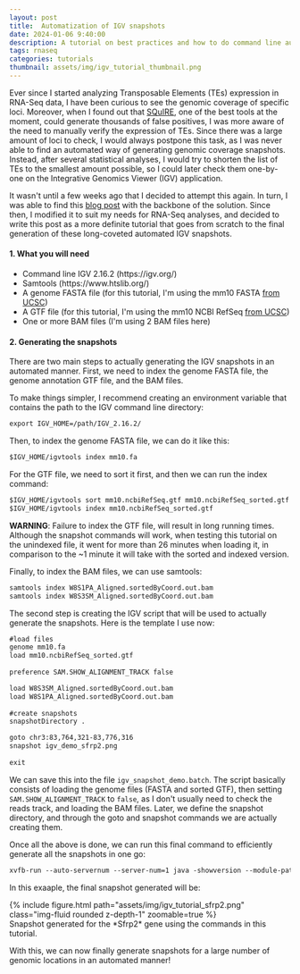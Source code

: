 ```yaml
---
layout: post
title:  Automatization of IGV snapshots
date: 2024-01-06 9:40:00
description: A tutorial on best practices and how to do command line automatization of genomic coverage snapshots using the Integrative Genomics Viewer
tags: rnaseq 
categories: tutorials
thumbnail: assets/img/igv_tutorial_thumbnail.png
---
```

Ever since I started analyzing Transposable Elements (TEs) expression in RNA-Seq data, I have been curious to see the genomic coverage of specific loci. Moreover, when I found out that [SQuIRE](https://academic.oup.com/nar/article/47/5/e27/5280934), one of the best tools at the moment, could generate thousands of false positives, I was more aware of the need to manually verify the expression of TEs. Since there was a large amount of loci to check, I would always postpone this task, as I was never able to find an automated way of generating genomic coverage snapshots. Instead, after several statistical analyses, I would try to shorten the list of TEs to the smallest amount possible, so I could later check them one-by-one on the Integrative Genomics Viewer (IGV) application.

It wasn't until a few weeks ago that I decided to attempt this again. In turn, I was able to find this [blog post](https://janbio.home.blog/2020/09/16/igv-batch-snapshot-from-command-line/) with the backbone of the solution. Since then, I modified it to suit my needs for RNA-Seq analyses, and decided to write this post as a more definite tutorial that goes from scratch to the final generation of these long-coveted automated IGV snapshots. 


#### 1. What you will need

<ul>
        <li>Command line IGV 2.16.2 (https://igv.org/)</li>
        <li>Samtools (https://www.htslib.org/)</li>
        <li>A genome FASTA file (for this tutorial, I'm using the mm10 FASTA <a href="https://hgdownload.soe.ucsc.edu/goldenPath/mm10/bigZips/">from UCSC</a>)</li>
        <li>A GTF file (for this tutorial, I'm using the mm10 NCBI RefSeq <a href="https://hgdownload.soe.ucsc.edu/goldenPath/mm10/bigZips/genes/">from UCSC</a>)</li>
        <li>One or more BAM files (I'm using 2 BAM files here)</li>
</ul>

#### 2. Generating the snapshots

There are two main steps to actually generating the IGV snapshots in an automated manner. First, we need to index the genome FASTA file, the genome annotation GTF file, and the BAM files. 

To make things simpler, I recommend creating an environment variable that contains the path to the IGV command line directory:

````markdown
export IGV_HOME=/path/IGV_2.16.2/
````


Then, to index the genome FASTA file, we can do it like this:
````markdown
$IGV_HOME/igvtools index mm10.fa
````

For the GTF file, we need to sort it first, and then we can run the index command:
````markdown
$IGV_HOME/igvtools sort mm10.ncbiRefSeq.gtf mm10.ncbiRefSeq_sorted.gtf
$IGV_HOME/igvtools index mm10.ncbiRefSeq_sorted.gtf
````

**WARNING**: Failure to index the GTF file, will result in long running times. Although the snapshot commands will work, when testing this tutorial on the unindexed file, it went for more than 26 minutes when loading it, in comparison to the ~1 minute it will take with the sorted and indexed version.

Finally, to index the BAM files, we can use samtools:
````markdown
samtools index W8S1PA_Aligned.sortedByCoord.out.bam
samtools index W8S3SM_Aligned.sortedByCoord.out.bam
````

The second step is creating the IGV script that will be used to actually generate the snapshots. Here is the template I use now:

````markdown
#load files
genome mm10.fa 
load mm10.ncbiRefSeq_sorted.gtf 
 
preference SAM.SHOW_ALIGNMENT_TRACK false 

load W8S3SM_Aligned.sortedByCoord.out.bam 
load W8S1PA_Aligned.sortedByCoord.out.bam 
 
#create snapshots 
snapshotDirectory . 

goto chr3:83,764,321-83,776,316 
snapshot igv_demo_sfrp2.png 
 
exit 
````

We can save this into the file `igv_snapshot_demo.batch`. The script basically consists of loading the genome files (FASTA and sorted GTF), then setting `SAM.SHOW_ALIGNMENT_TRACK` to `false`, as I don't usually need to check the reads track, and loading the BAM files. Later, we define the snapshot directory, and through the goto and snapshot commands we are actually creating them. 

Once all the above is done, we can run this final command to efficiently generate all the snapshots in one go:
````markdown
xvfb-run --auto-servernum --server-num=1 java -showversion --module-path="${IGV_HOME}/lib" -Xmx8g @"${IGV_HOME}/igv.args" --module=org.igv/org.broad.igv.ui.Main -b igv_snapshot_demo.batch
````

In this exaaple, the final snapshot generated will be:

<div class="row mt-3">
    <div class="col-sm mt-3 mt-md-0">
        {% include figure.html path="assets/img/igv_tutorial_sfrp2.png" class="img-fluid rounded z-depth-1" zoomable=true %}
    </div>
</div>
<div class="caption">
    Snapshot generated for the *Sfrp2* gene using the commands in this tutorial.
</div>

With this, we can now finally generate snapshots for a large number of genomic locations in an automated manner!




